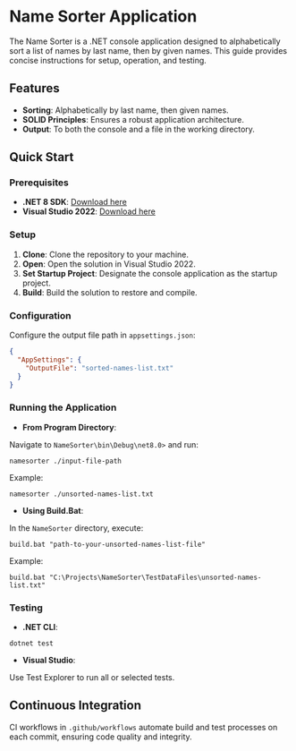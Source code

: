 

# Name Sorter Application

The Name Sorter is a .NET console application designed to alphabetically sort a list of names by last name, then by given names. This guide provides concise instructions for setup, operation, and testing.

## Features

- **Sorting**: Alphabetically by last name, then given names.
- **SOLID Principles**: Ensures a robust application architecture.
- **Output**: To both the console and a file in the working directory.

## Quick Start

### Prerequisites

- **.NET 8 SDK**: [Download here](https://dotnet.microsoft.com/en-us/download)
- **Visual Studio 2022**: [Download here](https://visualstudio.microsoft.com)

### Setup

1. **Clone**: Clone the repository to your machine.
2. **Open**: Open the solution in Visual Studio 2022.
3. **Set Startup Project**: Designate the console application as the startup project.
4. **Build**: Build the solution to restore and compile.

### Configuration

Configure the output file path in `appsettings.json`:

```json
{
  "AppSettings": {
    "OutputFile": "sorted-names-list.txt"
  }
}
```

### Running the Application

- **From Program Directory**:

Navigate to `NameSorter\bin\Debug\net8.0>` and run:

```shell
namesorter ./input-file-path
```
Example:
```shell
namesorter ./unsorted-names-list.txt
```

- **Using Build.Bat**:

In the `NameSorter` directory, execute:

```shell
build.bat "path-to-your-unsorted-names-list-file"
```
Example:
```shell
build.bat "C:\Projects\NameSorter\TestDataFiles\unsorted-names-list.txt"
```

### Testing

- **.NET CLI**:

```shell
dotnet test
```

- **Visual Studio**:

Use Test Explorer to run all or selected tests.

## Continuous Integration

CI workflows in `.github/workflows` automate build and test processes on each commit, ensuring code quality and integrity.
